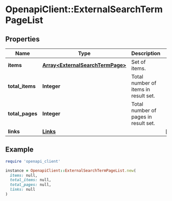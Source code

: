 # OpenapiClient::ExternalSearchTermPageList

## Properties

| Name | Type | Description | Notes |
| ---- | ---- | ----------- | ----- |
| **items** | [**Array&lt;ExternalSearchTermPage&gt;**](ExternalSearchTermPage.md) | Set of items. |  |
| **total_items** | **Integer** | Total number of items in result set. |  |
| **total_pages** | **Integer** | Total number of pages in result set. |  |
| **links** | [**Links**](Links.md) |  | [optional] |

## Example

```ruby
require 'openapi_client'

instance = OpenapiClient::ExternalSearchTermPageList.new(
  items: null,
  total_items: null,
  total_pages: null,
  links: null
)
```

